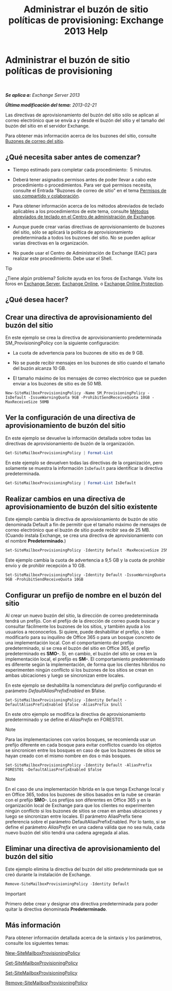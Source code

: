 ﻿---
title: 'Administrar el buzón de sitio políticas de provisioning: Exchange 2013 Help'
TOCTitle: Administrar el buzón de sitio políticas de provisioning
ms:assetid: 2f160d1a-a031-461f-8d29-c9cd49ca1645
ms:mtpsurl: https://technet.microsoft.com/es-es/library/JJ710340(v=EXCHG.150)
ms:contentKeyID: 49895544
ms.date: 05/22/2018
mtps_version: v=EXCHG.150
ms.translationtype: MT
---

# Administrar el buzón de sitio políticas de provisioning

 

_**Se aplica a:** Exchange Server 2013_

_**Última modificación del tema:** 2013-02-21_

Las directivas de aprovisionamiento del buzón del sitio sólo se aplican al correo electrónico que se envía a y desde el buzón del sitio y el tamaño del buzón del sitio en el servidor Exchange.

Para obtener más información acerca de los buzones del sitio, consulte [Buzones de correo del sitio](site-mailboxes-exchange-2013-help.md).

## ¿Qué necesita saber antes de comenzar?

  - Tiempo estimado para completar cada procedimiento:  5 minutos.

  - Deberá tener asignados permisos antes de poder llevar a cabo este procedimiento o procedimientos. Para ver qué permisos necesita, consulte el Entrada "Buzones de correo de sitio" en el tema [Permisos de uso compartido y colaboración](sharing-and-collaboration-permissions-exchange-2013-help.md).

  - Para obtener información acerca de los métodos abreviados de teclado aplicables a los procedimientos de este tema, consulte [Métodos abreviados de teclado en el Centro de administración de Exchange](keyboard-shortcuts-in-the-exchange-admin-center-exchange-online-protection-help.md).

  - Aunque puede crear varias directivas de aprovisionamiento de buzones del sitio, sólo se aplicará la política de aprovisionamiento predeterminada a todos los buzones del sitio. No se pueden aplicar varias directivas en la organización.

  - No puede usar el Centro de Administración de Exchange (EAC) para realizar este procedimiento. Debe usar el Shell.


> [!TIP]
> ¿Tiene algún problema? Solicite ayuda en los foros de Exchange. Visite los foros en <A href="https://go.microsoft.com/fwlink/p/?linkid=60612">Exchange Server</A>, <A href="https://go.microsoft.com/fwlink/p/?linkid=267542">Exchange Online</A>, o <A href="https://go.microsoft.com/fwlink/p/?linkid=285351">Exchange Online Protection</A>.



## ¿Qué desea hacer?

## Crear una directiva de aprovisionamiento del buzón del sitio

En este ejemplo se crea la directiva de aprovisionamiento predeterminada SM\_ProvisioningPolicy con la siguiente configuración:

  - La cuota de advertencia para los buzones de sitio es de 9 GB.

  - No se puede recibir mensajes en los buzones de sitio cuando el tamaño del buzón alcanza 10 GB.

  - El tamaño máximo de los mensajes de correo electrónico que se pueden enviar a los buzones de sitio es de 50 MB.

<!-- end list -->

    New-SiteMailboxProvisioningPolicy -Name SM_ProvisioningPolicy -IsDefault -IssueWarningQuota 9GB -ProhibitSendReceiveQuota 10GB -MaxReceiveSize 50MB

## Ver la configuración de una directiva de aprovisionamiento de buzón del sitio

En este ejemplo se devuelve la información detallada sobre todas las directivas de aprovisionamiento de buzón de la organización.

```powershell
Get-SiteMailboxProvisioningPolicy | Format-List
```

En este ejemplo se devuelven todas las directivas de la organización, pero solamente se muestra la información `IsDefault` para identificar la directiva predeterminada.

```powershell
Get-SiteMailboxProvisioningPolicy | Format-List IsDefault
```

## Realizar cambios en una directiva de aprovisionamiento de buzón del sitio existente

Este ejemplo cambia la directiva de aprovisionamiento de buzón de sitio denominada Default a fin de permitir que el tamaño máximo de mensajes de correo electrónico que el buzón de sitio puede recibir sea de 25 MB. (Cuando instala Exchange, se crea una directiva de aprovisionamiento con el nombre **Predeterminado**.)

```powershell
Set-SiteMailboxProvisioningPolicy -Identity Default -MaxReceiveSize 25MB
```

Este ejemplo cambia la cuota de advertencia a 9,5 GB y la cuota de prohibir envío y de prohibir recepción a 10 GB.

    Set-SiteMailboxProvisioningPolicy -Identity Default -IssueWarningQuota 9GB -ProhibitSendReceiveQuota 10GB

## Configurar un prefijo de nombre en el buzón del sitio

Al crear un nuevo buzón del sitio, la dirección de correo predeterminada tendrá un prefijo. Con el prefijo de la dirección de correo puede buscar y consultar fácilmente los buzones de los sitios, y también ayuda a los usuarios a reconocerlos. Si quiere, puede deshabilitar el prefijo, o bien modificarlo para su inquilino de Office 365 o para un bosque concreto de una implementación local. Con el comportamiento del prefijo predeterminado, si se crea el buzón del sitio en Office 365, el prefijo predeterminado es **SMO-**. Si, en cambio, el buzón del sitio se crea en la implementación local, el prefijo es **SM-**. El comportamiento predeterminado es diferente según la implementación, de forma que los clientes híbridos no experimenten ningún conflicto si los buzones de los sitios se crean en ambas ubicaciones y luego se sincronizan entre locales.

En este ejemplo se deshabilita la nomenclatura del prefijo configurando el parámetro *DefaultAliasPrefixEnabled* en $false.

    Set-SiteMailboxProvisioningPolicy -Identity Default -DefaultAliasPrefixEnabled $false -AliasPrefix $null

En este otro ejemplo se modifica la directiva de aprovisionamiento predeterminado y se define el *AliasPrefix* en FOREST01.


> [!NOTE]
> Para las implementaciones con varios bosques, se recomienda usar un prefijo diferente en cada bosque para evitar conflictos cuando los objetos se sincronicen entre los bosques en caso de que los buzones de sitios se hayan creado con el mismo nombre en dos o más bosques.



    Set-SiteMailboxProvisioningPolicy -Identity Default -AliasPrefix FOREST01 -DefaultAliasPrefixEnabled $false


> [!NOTE]
> En el caso de una implementación híbrida en la que tenga Exchange local y en Office 365, todos los buzones de sitios basados en la nube se crearán con el prefijo <STRONG>SMO-</STRONG>. Los prefijos son diferentes en Office 365 y en la organización local de Exchange para que los clientes no experimenten ningún conflicto si los buzones de sitios se crean en ambas ubicaciones y luego se sincronizan entre locales. El parámetro AliasPrefix tiene preferencia sobre el parámetro DefaultAliasPrefixEnabled. Por lo tanto, si se define el parámetro <EM>AliasPrefix</EM> en una cadena válida que no sea nula, cada nuevo buzón del sitio tendrá una cadena agregada al alias.



## Eliminar una directiva de aprovisionamiento del buzón del sitio

Este ejemplo elimina la directiva del buzón del sitio predeterminada que se creó durante la instalación de Exchange.

```powershell
Remove-SiteMailboxProvisioningPolicy -Identity Default
```


> [!IMPORTANT]
> Primero debe crear y designar otra directiva predeterminada para poder quitar la directiva denominada <STRONG>Predeterminado</STRONG>.



## Más información

Para obtener información detallada acerca de la sintaxis y los parámetros, consulte los siguientes temas:

[New-SiteMailboxProvisioningPolicy](https://technet.microsoft.com/es-es/library/jj218647\(v=exchg.150\))

[Get-SiteMailboxProvisioningPolicy](https://technet.microsoft.com/es-es/library/jj218617\(v=exchg.150\))

[Set-SiteMailboxProvisioningPolicy](https://technet.microsoft.com/es-es/library/jj218624\(v=exchg.150\))

[Remove-SiteMailboxProvisioningPolicy](https://technet.microsoft.com/es-es/library/jj218672\(v=exchg.150\))

